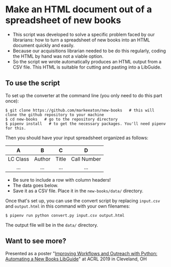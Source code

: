 # Make an HTML document out of a spreadsheet of new books

- This script was developed to solve a specific problem faced by our librarians: how to turn a spreadsheet of new books into an HTML document quickly and easily.
- Because our acquisitions librarian needed to be do this regularly, coding the HTML by hand was not a viable option.
- So the script we wrote automatically produces an HTML output from a CSV file. This HTML is suitable for cutting and pasting into a LibGuide.

## To use the script

To set up the converter at the command line (you only need to do this part once):

    $ git clone https://github.com/markeeaton/new-books   # this will clone the github repository to your machine
    $ cd new-books   # go to the repository directory
    $ pipenv install   # to get the necessary packages. You'll need pipenv for this.

Then you should have your input spreadsheet organized as follows:

|    A     |    B   |    C  |    D        |
|:--------:|:------:|:-----:|:-----------:|
| LC Class | Author | Title | Call Number |
|   ...    |   ...  |  ...  |     ...     |

- Be sure to include a row with column headers!
- The data goes below. 
- Save it as a CSV file. Place it in the `new-books/data/` directory.

Once that's set up, you can use the convert script by replacing `input.csv` and `output.html` in this command with your own filenames:

`$ pipenv run python convert.py input.csv output.html`

The output file will be in the `data/` directory.

## Want to see more?

Presented as a poster "[Improving Workflows and Outreach with Python: Automating a New Books LibGuide](https://acrl2019-acrl.ipostersessions.com/default.aspx?s=37-56-DD-3C-35-98-74-74-B1-1A-26-90-E1-A6-31-35)" at ACRL 2019 in Cleveland, OH
